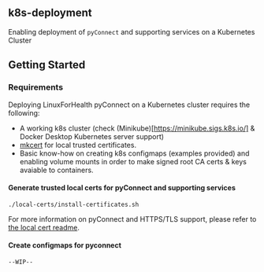 ## k8s-deployment
Enabling deployment of `pyConnect` and supporting services on a Kubernetes Cluster


## Getting Started

### Requirements
Deploying LinuxForHealth pyConnect on a Kubernetes cluster requires the following:

- A working k8s cluster (check (Minikube)[https://minikube.sigs.k8s.io/] & Docker Desktop Kubernetes server support)
- [mkcert](https://github.com/FiloSottile/mkcert) for local trusted certificates.
- Basic know-how on creating k8s configmaps (examples provided) and enabling volume mounts in order to make signed root CA certs & keys avaiable to containers.

#### Generate trusted local certs for pyConnect and supporting services

```shell
./local-certs/install-certificates.sh
```
For more information on pyConnect and HTTPS/TLS support, please refer to [the local cert readme](../local-certs/README.md).

#### Create configmaps for pyconnect
```shell
--WIP--
```
